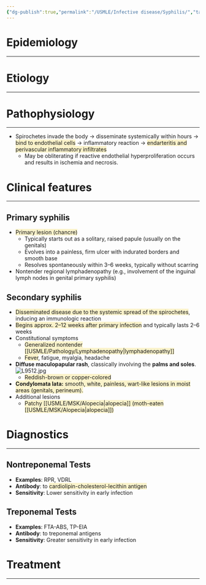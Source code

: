 ```yaml
---
{"dg-publish":true,"permalink":"/USMLE/Infective disease/Syphilis/","tags":["t1"]}
---
```


# Epidemiology
---


# Etiology
---


# Pathophysiology
---
- Spirochetes invade the body → disseminate systemically within hours → <span style="background:rgba(240, 200, 0, 0.2)">bind to endothelial cells</span> → inflammatory reaction → <span style="background:rgba(240, 200, 0, 0.2)">endarteritis and perivascular inflammatory infiltrates</span>
	- May be obliterating if reactive endothelial hyperproliferation occurs and results in ischemia and necrosis.

# Clinical features
---
## Primary syphilis
- <span style="background:rgba(240, 200, 0, 0.2)">Primary lesion (chancre)</span> 
	- Typically starts out as a solitary, raised papule (usually on the genitals)
	- Evolves into a painless, firm ulcer with indurated borders and smooth base 
	- Resolves spontaneously within 3–6 weeks, typically without scarring 
- Nontender regional lymphadenopathy (e.g., involvement of the inguinal lymph nodes in genital primary syphilis)
## Secondary syphilis
- <span style="background:rgba(240, 200, 0, 0.2)">Disseminated disease due to the systemic spread of the spirochetes</span>, inducing an immunologic reaction
- <span style="background:rgba(240, 200, 0, 0.2)">Begins approx. 2–12 weeks after primary infection</span> and typically lasts 2–6 weeks 
- Constitutional symptoms
	- <span style="background:rgba(240, 200, 0, 0.2)">Generalized nontender [[USMLE/Pathology/Lymphadenopathy\|lymphadenopathy]]</span>
	- <span style="background:rgba(240, 200, 0, 0.2)">Fever</span>, fatigue, myalgia, headache
- **Diffuse maculopapular rash**, classically involving the **palms and soles**.![L9512.jpg](/img/user/appendix/L9512.jpg)
	- <span style="background:rgba(240, 200, 0, 0.2)">Reddish-brown or copper-colored</span>
- <span style="background:rgba(240, 200, 0, 0.2)">**Condylomata lata:** smooth, white, painless, wart-like lesions in moist areas (genitals, perineum).</span>
- Additional lesions
	- <span style="background:rgba(240, 200, 0, 0.2)">Patchy [[USMLE/MSK/Alopecia\|alopecia]] (moth-eaten [[USMLE/MSK/Alopecia\|alopecia]])</span>

# Diagnostics
---
## Nontreponemal Tests
- **Examples**: RPR, VDRL
- **Antibody**: to <span style="background:rgba(240, 200, 0, 0.2)">cardiolipin-cholesterol-lecithin antigen</span>
- **Sensitivity**: Lower sensitivity in early infection
## Treponemal Tests
- **Examples**: FTA-ABS, TP-EIA
- **Antibody**: to treponemal antigens
- **Sensitivity**: Greater sensitivity in early infection


# Treatment
---

